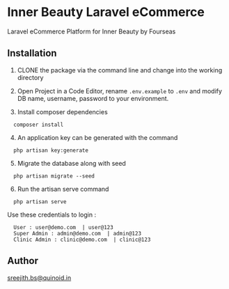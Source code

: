 Inner Beauty Laravel eCommerce
======================

Laravel eCommerce Platform for Inner Beauty by Fourseas


## Installation
1. CLONE the package via the command line and change into the working directory

2. Open Project in a Code Editor, rename `.env.example` to `.env` and modify DB name, username, password to your environment.

3. Install composer dependencies
```
  composer install
```
4. An application key can be generated with the command
```
  php artisan key:generate
```
5. Migrate the database along with seed
```
  php artisan migrate --seed
```
6. Run the artisan serve command
```
  php artisan serve
```

Use these credentials to login :
```
  User : user@demo.com  | user@123
  Super Admin : admin@demo.com  | admin@123
  Clinic Admin : clinic@demo.com  | clinic@123
```

## Author
sreejith.bs@quinoid.in